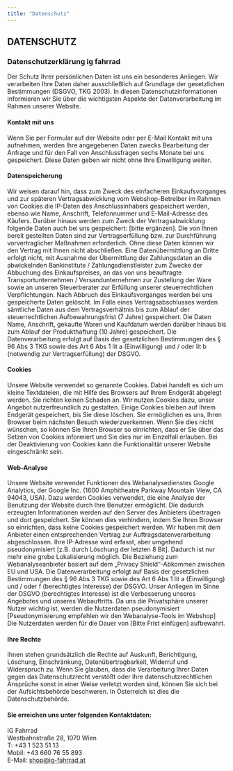 ```yaml
---
title: "Datenschutz"
---
```


## DATENSCHUTZ

### Datenschutzerklärung ig fahrrad

Der Schutz Ihrer persönlichen Daten ist uns ein besonderes Anliegen. Wir verarbeiten Ihre Daten daher ausschließlich auf Grundlage der gesetzlichen Bestimmungen (DSGVO, TKG 2003). In diesen Datenschutzinformationen informieren wir Sie über die wichtigsten Aspekte der Datenverarbeitung im Rahmen unserer Website.

#### Kontakt mit uns

Wenn Sie per Formular auf der Website oder per E-Mail Kontakt mit uns aufnehmen, werden Ihre angegebenen Daten zwecks Bearbeitung der Anfrage und für den Fall von Anschlussfragen sechs Monate bei uns gespeichert. Diese Daten geben wir nicht ohne Ihre Einwilligung weiter.

#### Datenspeicherung

Wir weisen darauf hin, dass zum Zweck des einfacheren Einkaufsvorganges und zur späteren Vertragsabwicklung vom Webshop-Betreiber im Rahmen von Cookies die IP-Daten des Anschlussinhabers gespeichert werden, ebenso wie Name, Anschrift, Telefonnummer und E-Mail-Adresse des Käufers. Darüber hinaus werden zum Zweck der Vertragsabwicklung folgende Daten auch bei uns gespeichert: [bitte ergänzen]. Die von Ihnen bereit gestellten Daten sind zur Vertragserfüllung bzw. zur Durchführung vorvertraglicher Maßnahmen erforderlich. Ohne diese Daten können wir den Vertrag mit Ihnen nicht abschließen. Eine Datenübermittlung an Dritte erfolgt nicht, mit Ausnahme der Übermittlung der Zahlungsdaten an die abwickelnden Bankinstitute / Zahlungsdienstleister zum Zwecke der Abbuchung des Einkaufspreises, an das von uns beauftragte Transportunternehmen / Versandunternehmen zur Zustellung der Ware sowie an unseren Steuerberater zur Erfüllung unserer steuerrechtlichen Verpflichtungen. Nach Abbruch des Einkaufsvorganges werden bei uns gespeicherte Daten gelöscht. Im Falle eines Vertragsabschlusses werden sämtliche Daten aus dem Vertragsverhältnis bis zum Ablauf der steuerrechtlichen Aufbewahrungsfrist (7 Jahre) gespeichert. Die Daten Name, Anschrift, gekaufte Waren und Kaufdatum werden darüber hinaus bis zum Ablauf der Produkthaftung (10 Jahre) gespeichert. Die Datenverarbeitung erfolgt auf Basis der gesetzlichen Bestimmungen des § 96 Abs 3 TKG sowie des Art 6 Abs 1 lit a (Einwilligung) und / oder lit b (notwendig zur Vertragserfüllung) der DSGVO.

#### Cookies

Unsere Website verwendet so genannte Cookies. Dabei handelt es sich um kleine Textdateien, die mit Hilfe des Browsers auf Ihrem Endgerät abgelegt werden. Sie richten keinen Schaden an. Wir nutzen Cookies dazu, unser Angebot nutzerfreundlich zu gestalten. Einige Cookies bleiben auf Ihrem Endgerät gespeichert, bis Sie diese löschen. Sie ermöglichen es uns, Ihren Browser beim nächsten Besuch wiederzuerkennen. Wenn Sie dies nicht wünschen, so können Sie Ihren Browser so einrichten, dass er Sie über das Setzen von Cookies informiert und Sie dies nur im Einzelfall erlauben. Bei der Deaktivierung von Cookies kann die Funktionalität unserer Website eingeschränkt sein.

#### Web-Analyse

Unsere Website verwendet Funktionen des Webanalysedienstes Google Analytics, der Google Inc. (1600 Amphitheatre Parkway Mountain View, CA 94043, USA). Dazu werden Cookies verwendet, die eine Analyse der Benutzung der Website durch Ihre Benutzer ermöglicht. Die dadurch erzeugten Informationen werden auf den Server des Anbieters übertragen und dort gespeichert. Sie können dies verhindern, indem Sie Ihren Browser so einrichten, dass keine Cookies gespeichert werden. Wir haben mit dem Anbieter einen entsprechenden Vertrag zur Auftragsdatenverarbeitung abgeschlossen. Ihre IP-Adresse wird erfasst, aber umgehend pseudonymisiert [z.B. durch Löschung der letzten 8 Bit]. Dadurch ist nur mehr eine grobe Lokalisierung möglich. Die Beziehung zum Webanalyseanbieter basiert auf dem „Privacy Shield“-Abkommen zwischen EU und USA. Die Datenverarbeitung erfolgt auf Basis der gesetzlichen Bestimmungen des § 96 Abs 3 TKG sowie des Art 6 Abs 1 lit a (Einwilligung) und / oder f (berechtigtes Interesse) der DSGVO. Unser Anliegen im Sinne der DSGVO (berechtigtes Interesse) ist die Verbesserung unseres Angebotes und unseres Webauftritts. Da uns die Privatsphäre unserer Nutzer wichtig ist, werden die Nutzerdaten pseudonymisiert [Pseudonymisierung empfehlen wir den Webanalyse-Tools im Webshop] Die Nutzerdaten werden für die Dauer von [Bitte Frist einfügen] aufbewahrt.

#### Ihre Rechte

Ihnen stehen grundsätzlich die Rechte auf Auskunft, Berichtigung, Löschung, Einschränkung, Datenübertragbarkeit, Widerruf und Widerspruch zu. Wenn Sie glauben, dass die Verarbeitung Ihrer Daten gegen das Datenschutzrecht verstößt oder Ihre datenschutzrechtlichen Ansprüche sonst in einer Weise verletzt worden sind, können Sie sich bei der Aufsichtsbehörde beschweren. In Österreich ist dies die Datenschutzbehörde.

#### Sie erreichen uns unter folgenden Kontaktdaten:

IG Fahrrad<br>
Westbahnstraße 28, 1070 Wien<br>
T: +43 1 523 51 13<br>
Mobil: +43 660 76 55 893<br>
E-Mail: [shop@ig-fahrrad.at](mailto:shop@ig-fahrrad.at)

